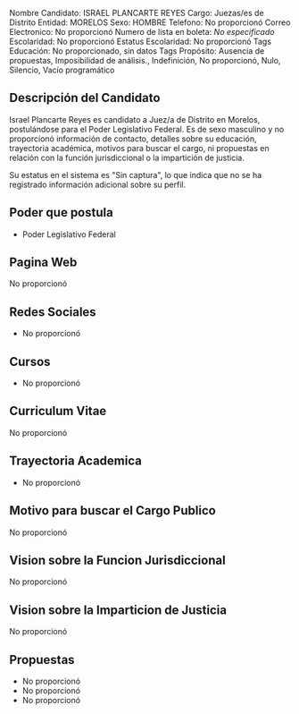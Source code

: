Nombre Candidato: ISRAEL PLANCARTE REYES
Cargo: Juezas/es de Distrito
Entidad: MORELOS
Sexo: HOMBRE
Telefono: No proporcionó
Correo Electronico: No proporcionó
Numero de lista en boleta: *No especificado*
Escolaridad: No proporcionó
Estatus Escolaridad: No proporcionó
Tags Educación: No proporcionado, sin datos
Tags Propósito: Ausencia de propuestas, Imposibilidad de análisis., Indefinición, No proporcionó, Nulo, Silencio, Vacío programático


## Descripción del Candidato 

Israel Plancarte Reyes es candidato a Juez/a de Distrito en Morelos, postulándose para el Poder Legislativo Federal. Es de sexo masculino y no proporcionó información de contacto, detalles sobre su educación, trayectoria académica, motivos para buscar el cargo, ni propuestas en relación con la función jurisdiccional o la impartición de justicia.

Su estatus en el sistema es "Sin captura", lo que indica que no se ha registrado información adicional sobre su perfil.


## Poder que postula

- Poder Legislativo Federal


## Pagina Web

No proporcionó


## Redes Sociales

- No proporcionó


## Cursos

- No proporcionó


## Curriculum Vitae

No proporcionó


## Trayectoria Academica

- No proporcionó


## Motivo para buscar el Cargo Publico

No proporcionó


## Vision sobre la Funcion Jurisdiccional

No proporcionó


## Vision sobre la Imparticion de Justicia

No proporcionó


## Propuestas

- No proporcionó
- No proporcionó
- No proporcionó

